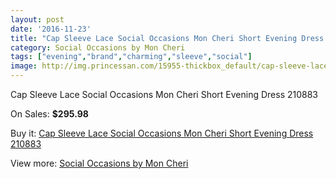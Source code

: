 ```yaml
---
layout: post
date: '2016-11-23'
title: "Cap Sleeve Lace Social Occasions Mon Cheri Short Evening Dress 210883"
category: Social Occasions by Mon Cheri
tags: ["evening","brand","charming","sleeve","social"]
image: http://img.princessan.com/15955-thickbox_default/cap-sleeve-lace-social-occasions-mon-cheri-short-evening-dress-210883.jpg
---
```

Cap Sleeve Lace Social Occasions Mon Cheri Short Evening Dress 210883

On Sales: **$295.98**
<a href="https://www.princessan.com/en/social-occasions-by-mon-cheri/7485-cap-sleeve-lace-social-occasions-mon-cheri-short-evening-dress-210883.html"><amp-img layout="responsive" width="600" height="600" src="//img.princessan.com/15955-thickbox_default/cap-sleeve-lace-social-occasions-mon-cheri-short-evening-dress-210883.jpg" alt="Cap Sleeve Lace Social Occasions Mon Cheri Short Evening Dress 210883 0" /></a>

Buy it: [Cap Sleeve Lace Social Occasions Mon Cheri Short Evening Dress 210883](https://www.princessan.com/en/social-occasions-by-mon-cheri/7485-cap-sleeve-lace-social-occasions-mon-cheri-short-evening-dress-210883.html "Cap Sleeve Lace Social Occasions Mon Cheri Short Evening Dress 210883")

View more: [Social Occasions by Mon Cheri](https://www.princessan.com/en/60-social-occasions-by-mon-cheri "Social Occasions by Mon Cheri")